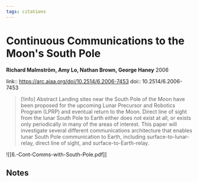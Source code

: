```yaml
---
tags: citations
---
```

# Continuous Communications to the Moon's South Pole

**Richard Malmström, Amy Lo, Nathan Brown, George Haney**
2006

link:: https://arc.aiaa.org/doi/10.2514/6.2006-7453
doi:: 10.2514/6.2006-7453

> [!info] Abstract
> Landing sites near the South Pole of the Moon have been proposed for the upcoming
Lunar Precursor and Robotics Program (LPRP) and eventual return to the Moon. Direct
line of sight from the lunar South Pole to Earth either does not exist at all, or exists only
periodically in many of the areas of interest. This paper will investigate several different
communications architecture that enables lunar South Pole communication to Earth,
including surface-to-lunar-relay, direct line of sight, and surface-to-Earth-relay.

![[6.-Cont-Comms-with-South-Pole.pdf]]

## Notes

